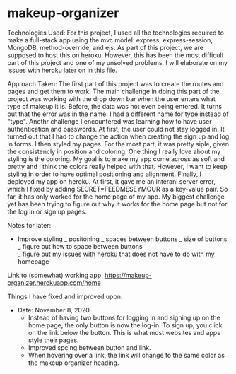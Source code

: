 # makeup-organizer

Technologies Used:
For this project, I used all the technologies required to make a full-stack app using the mvc model: express, express-session, MongoDB, method-override, and ejs. As part of this project, we are supposed to host this on heroku. However, this has been the most difficult part of this project and one of my unsolved problems. I will elaborate on my issues with heroku later on in this file.

Approach Taken:
The first part of this project was to create the routes and pages and get them to work. The main challenge in doing this part of the project was working with the drop down bar when the user enters what type of makeup it is. Before, the data was not even being entered. It turns out that the error was in the name. I had a different name for type instead of "type". Anothr challenge I encountered was learning how to have user authentication and passwords. At first, the user could not stay logged in. It turned out that I had to change the action when creating the sign up and log in forms. I then styled my pages. For the most part, it was pretty siple, given the consistencly in position and coloring. One thing I really love about my styling is the coloring. My goal is to make my app come across as soft and pretty and I think the colors really helped with that. However, I want to keep styling in order to have optimal positioning and alignment. Finally, I deployed my app on heroku. At first, it gave me an interanl server error, which I fixed by adding SECRET=FEEDMESEYMOUR as a key-value pair. So far, it has only worked for the home page of my app. My biggest challenge yet has been trying to figure out why it works for the home page but not for the log in or sign up pages.

Notes for later:

- Improve styling
  _ positoning
  _ spaces between buttons
  _ size of buttons
  _ figure out how to space between buttons  
  \_ figure out my issues with heroku that does not have to do with my homepage

Link to (somewhat) working app:
https://makeup-organizer.herokuapp.com/home

Things I have fixed and improved upon:

- Date: November 8, 2020
  - Instead of having two buttons for logging in and signing up on the home page, the only button is now the log-in. To sign up, you click on the link below the button. This is what most websites and apps style their pages.
  - Improved spcing between button and link.
  - When hovering over a link, the link will change to the same color as the makeup organizer heading.
